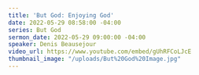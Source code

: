 ```yaml
---
title: 'But God: Enjoying God'
date: 2022-05-29 08:58:00 -04:00
series: But God
sermon_date: 2022-05-29 09:00:00 -04:00
speaker: Denis Beausejour
video_url: https://www.youtube.com/embed/gUhRFCoLJcE
thumbnail_image: "/uploads/But%20God%20Image.jpg"
---
```


